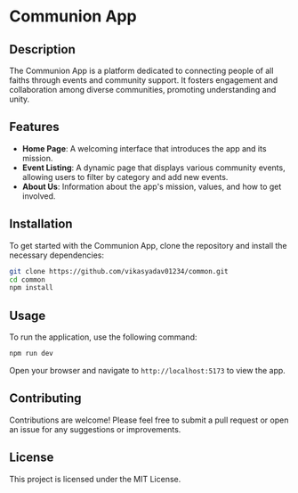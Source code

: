 # Communion App

## Description
The Communion App is a platform dedicated to connecting people of all faiths through events and community support. It fosters engagement and collaboration among diverse communities, promoting understanding and unity.

## Features
- **Home Page**: A welcoming interface that introduces the app and its mission.
- **Event Listing**: A dynamic page that displays various community events, allowing users to filter by category and add new events.
- **About Us**: Information about the app's mission, values, and how to get involved.

## Installation
To get started with the Communion App, clone the repository and install the necessary dependencies:

```bash
git clone https://github.com/vikasyadav01234/common.git
cd common
npm install
```

## Usage
To run the application, use the following command:

```bash
npm run dev
```

Open your browser and navigate to `http://localhost:5173` to view the app.

## Contributing
Contributions are welcome! Please feel free to submit a pull request or open an issue for any suggestions or improvements.

## License
This project is licensed under the MIT License.
